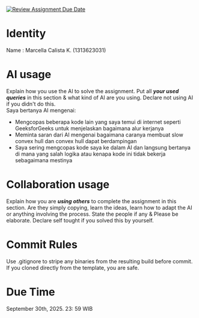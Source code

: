 [![Review Assignment Due Date](https://classroom.github.com/assets/deadline-readme-button-22041afd0340ce965d47ae6ef1cefeee28c7c493a6346c4f15d667ab976d596c.svg)](https://classroom.github.com/a/T_SwjO2j)
# Identity
Name : Marcella Calista K. (1313623031)

# AI usage
Explain how you use the AI to solve the assignment. Put all ***your used queries*** in this section & what kind of AI are you using. Declare not using AI if you didn't do this.  
Saya bertanya AI mengenai:
- Mengcopas beberapa kode lain yang saya temui di internet seperti GeeksforGeeks untuk menjelaskan bagaimana alur kerjanya
- Meminta saran dari AI mengenai bagaimana caranya membuat slow convex hull dan convex hull dapat berdampingan
- Saya sering mengcopas kode saya ke dalam AI dan langsung bertanya di mana yang salah logika atau kenapa kode ini tidak bekerja sebagaimana mestinya 

# Collaboration usage
Explain how you are ***using others*** to complete the assignment in this section. Are they simply copying, learn the ideas, learn how to adapt the AI or anything involving the process. State the people if any & Please be elaborate. Declare self tought if you solved this by yourself. 

# Commit Rules
Use .gitignore to stripe any binaries from the resulting build before commit.  If you cloned directly from the template, you are safe. 

# Due Time
September 30th, 2025. 23: 59 WIB
